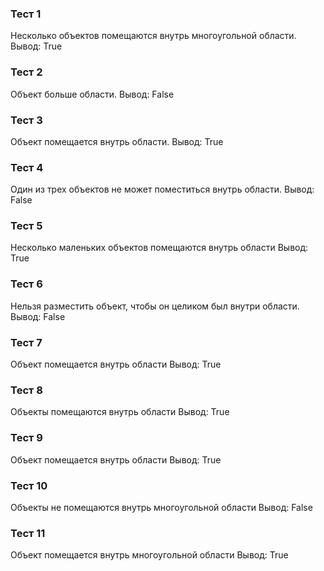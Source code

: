 ### Тест 1
Несколько объектов помещаются внутрь многоугольной области.
Вывод: True
### Тест 2
Объект больше области.
Вывод: False
### Тест 3
Объект помещается внутрь области.
Вывод: True
### Тест 4
Один из трех объектов не может поместиться внутрь области.
Вывод: False
### Тест 5
Несколько маленьких объектов помещаются внутрь области
Вывод: True
### Тест 6
Нельзя разместить объект, чтобы он целиком был внутри области.
Вывод: False
### Тест 7
Объект помещается внутрь области
Вывод: True
### Тест 8
Объекты помещаются внутрь области
Вывод: True
### Тест 9
Объект помещается внутрь области
Вывод: True
### Тест 10
Объекты не помещаются внутрь многоугольной области
Вывод: False
### Тест 11
Объект помещается внутрь многоугольной области
Вывод: True

